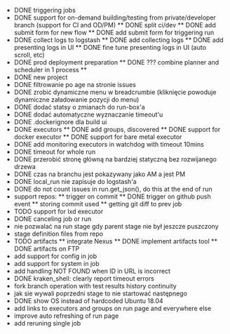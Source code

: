 
* DONE triggering jobs
* DONE support for on-demand building/testing from private/developer branch (support for CI and OD/PM)
** DONE split ci/dev
** DONE add submit form for new flow
** DONE add submit form for triggering run
* DONE collect logs to logstash
** DONE add collecting logs
** DONE add presenting logs in UI
** DONE fine tune presenting logs in UI (auto scroll, etc)
* DONE prod deployment preparation
** DONE ??? combine planner and scheduler in 1 process
**
* DONE new project
* DONE filtrowanie po age na stronie issues
* DONE zrobić dynamiczne menu w breadcrumbie (kliknięcie powoduje dynamiczne załadowanie pozycji do menu)
* DONE dodać statsy o zmianach do run-box'a
* DONE dodać automatyczne wyznaczanie timeout'u
* DONE .dockerignore dla build ui
* DONE executors
** DONE add groups, discovered
** DONE support for docker executor
** DONE support for bare metal executor
* DONE add monitoring executors in watchdog with timeout 10mins
* DONE timeout for whole run
* DONE przerobić stronę główną na bardziej statyczną bez rozwijanego drzewa
* DONE czas na branchu jest pokazywany jako AM a jest PM
* DONE local_run nie zapisuje do logstash'a
* DONE do not count issues in run.get_json(), do this at the end of run
* support repos:
** trigger on commit
** DONE trigger on github push event
** storing commit used
** getting git diff to prev job
* TODO support for lxd executor
* DONE canceling job or run
* nie pozwalać na run stage gdy parent stage nie był jeszcze puszczony
* stage definition files from repo
* TODO artifacts
** integrate Nexus
** DONE implement artifacts tool
** DONE artifacts on FTP
* add support for config in job
* add support for system in job
* add handling NOT FOUND when ID in URL is incorrect
* DONE kraken_shell: clearly report timeout errors
* fork branch operation with test results history continuity
* jak sie wywali poprzedni stage to nie startować następnego
* DONE show OS instead of hardcoded Ubuntu 18.04
* add links to executors and groups on run page and everywhere else
* improve auto refreshing of run page
* add reruning single job
